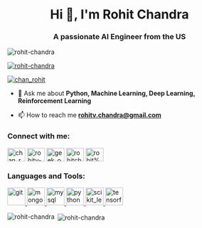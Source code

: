 <h1 align="center">Hi 👋, I'm Rohit Chandra</h1>
<h3 align="center">A passionate AI Engineer from the US</h3>

<p align="left"> <img src="https://komarev.com/ghpvc/?username=rohit-chandra&label=Profile%20views&color=0e75b6&style=flat" alt="rohit-chandra" /> </p>

<p align="left"> <a href="https://github.com/ryo-ma/github-profile-trophy"><img src="https://github-profile-trophy.vercel.app/?username=rohit-chandra" alt="rohit-chandra" /></a> </p>

<p align="left"> <a href="https://twitter.com/chan_rohit" target="blank"><img src="https://img.shields.io/twitter/follow/chan_rohit?logo=twitter&style=for-the-badge" alt="chan_rohit" /></a> </p>

- 💬 Ask me about **Python, Machine Learning, Deep Learning, Reinforcement Learning**

- 📫 How to reach me **rohitv.chandra@gmail.com**

<h3 align="left">Connect with me:</h3>
<p align="left">
<a href="https://twitter.com/chan_rohit" target="blank"><img align="center" src="https://cdn.jsdelivr.net/npm/simple-icons@3.0.1/icons/twitter.svg" alt="chan_rohit" height="30" width="40" /></a>
<a href="https://linkedin.com/in/rohitv-chandra" target="blank"><img align="center" src="https://cdn.jsdelivr.net/npm/simple-icons@3.0.1/icons/linkedin.svg" alt="rohitv-chandra" height="30" width="40" /></a>
<a href="https://instagram.com/geek_on_the_loose" target="blank"><img align="center" src="https://cdn.jsdelivr.net/npm/simple-icons@3.0.1/icons/instagram.svg" alt="geek_on_the_loose" height="30" width="40" /></a>
<a href="https://www.youtube.com/c/rohitchan007" target="blank"><img align="center" src="https://cdn.jsdelivr.net/npm/simple-icons@3.0.1/icons/youtube.svg" alt="rohitchan007" height="30" width="40" /></a>
<a href="https://auth.geeksforgeeks.org/user/rohit%20chandra" target="blank"><img align="center" src="https://cdn.jsdelivr.net/npm/simple-icons@3.0.1/icons/geeksforgeeks.svg" alt="rohit%20chandra" height="30" width="40" /></a>
</p>

<h3 align="left">Languages and Tools:</h3>
<p align="left"> <a href="https://git-scm.com/" target="_blank"> <img src="https://www.vectorlogo.zone/logos/git-scm/git-scm-icon.svg" alt="git" width="40" height="40"/> </a> <a href="https://www.mongodb.com/" target="_blank"> <img src="https://devicons.github.io/devicon/devicon.git/icons/mongodb/mongodb-original-wordmark.svg" alt="mongodb" width="40" height="40"/> </a> <a href="https://www.mysql.com/" target="_blank"> <img src="https://devicons.github.io/devicon/devicon.git/icons/mysql/mysql-original-wordmark.svg" alt="mysql" width="40" height="40"/> </a> <a href="https://www.python.org" target="_blank"> <img src="https://devicons.github.io/devicon/devicon.git/icons/python/python-original.svg" alt="python" width="40" height="40"/> </a> <a href="https://scikit-learn.org/" target="_blank"> <img src="https://upload.wikimedia.org/wikipedia/commons/0/05/Scikit_learn_logo_small.svg" alt="scikit_learn" width="40" height="40"/> </a> <a href="https://www.tensorflow.org" target="_blank"> <img src="https://www.vectorlogo.zone/logos/tensorflow/tensorflow-icon.svg" alt="tensorflow" width="40" height="40"/> </a> </p>

<p><img align="left" src="https://github-readme-stats.vercel.app/api/top-langs?username=rohit-chandra&show_icons=true&locale=en&layout=compact" alt="rohit-chandra" /></p>

<p>&nbsp;<img align="center" src="https://github-readme-stats.vercel.app/api?username=rohit-chandra&show_icons=true&locale=en" alt="rohit-chandra" /></p>
